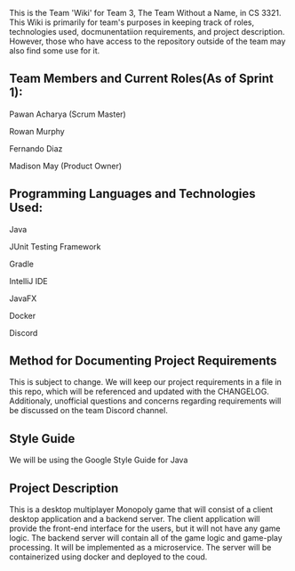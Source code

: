 This is the Team 'Wiki' for Team 3, The Team Without a Name, in CS 3321. This Wiki is primarily for team's purposes in keeping track of roles, technologies used, docmunentatiion requirements, and project description. However, those who have access to the repository outside of the team may also find some use for it. 

## Team Members and Current Roles(As of Sprint 1):

Pawan Acharya (Scrum Master)

Rowan Murphy 

Fernando Diaz 

Madison May (Product Owner)


## Programming Languages and Technologies Used:

Java
 
JUnit Testing Framework

Gradle

IntelliJ IDE

JavaFX

Docker

Discord



## Method for Documenting Project Requirements
	
This is subject to change. 
We will keep our project requirements in a file in this repo, which will be referenced and updated with the CHANGELOG. Additionaly, unofficial questions and concerns regarding requirements will be discussed on the team Discord channel. 

## Style Guide

We will be using the Google Style Guide for Java

## Project Description

This is a desktop multiplayer Monopoly game that will consist of a client desktop application and a backend server. The client application will provide the front-end interface for the users, but it will not have any game logic. The backend server will contain all of the game logic and game-play processing. It will be implemented as a microservice. The server will be containerized using docker and deployed to the coud. 

